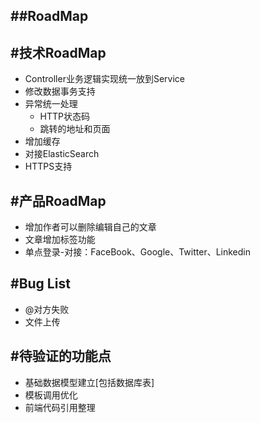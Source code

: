 ##RoadMap
-------------

#技术RoadMap
-------------
 - Controller业务逻辑实现统一放到Service
 - 修改数据事务支持
 - 异常统一处理
   - HTTP状态码
   - 跳转的地址和页面
 - 增加缓存
 - 对接ElasticSearch
 - HTTPS支持

#产品RoadMap
-------------
 - 增加作者可以删除编辑自己的文章
 - 文章增加标签功能
 - 单点登录-对接：FaceBook、Google、Twitter、Linkedin

#Bug List
-------------
 - @对方失败
 - 文件上传

#待验证的功能点
-------------
 - 基础数据模型建立[包括数据库表]
 - 模板调用优化
 - 前端代码引用整理